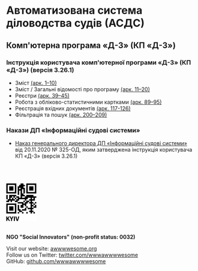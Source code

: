 <h1>Автоматизована система діловодства судів (АСДС)</h1>

<h2>Комп'ютерна програма «Д-3» (КП «Д-3»)</h2>

<h3>Інструкція користувача комп'ютерної програми «Д-3» (КП «Д-3») (версія 3.26.1)</h3>

- Зміст [(арк. 1–10)](d3-01-10.pdf)
- Зміст / Загальні відомості про програму [(арк. 11–20)](d3-11-20.pdf)
- Реєстри [(арк. 39–45)](d3-39-45.pdf)
- Робота з обліково-статистичними картками [(арк. 89–95)](d3-89-95.pdf)
- Реєстрація вхідних документів [(арк. 117-126)](d3-117-126.pdf)
- Фільтрація та пошук [(арк. 200–209)](d3-200-209.pdf)

<h3>Накази ДП «Інформаційні судові системи»</h3>

- [Наказ генерального директора ДП «Інформаційні судові системи»](nakaz-ics-2020-11-20-325.pdf) від 20.11.2020 № 325-ОД, яким затверджена інструкція користувача КП «Д-3» (версія 3.26.1)

<br>
<br>
<br>

<div>
  <img src="../../assets/logo.png" alt="NGO Social Innovators">
</div>

<br>

**NGO "Social Innovators" (non-profit status: 0032)**

Visit our website: [awwwwesome.org](https://www.awwwwesome.org) <br>
Follow us on Twitter: [twitter.com/wwwawwwwesome](https://twitter.com/wwwawwwwesome) <br>
GitHub: [github.com/wwwawwwwesome](https://github.com/wwwawwwwesome)
